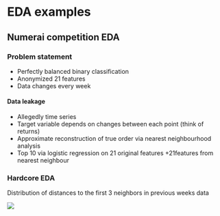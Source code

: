 # EDA examples

## Numerai competition EDA

### Problem statement

- Perfectly balanced binary classification
- Anonymized 21 features
- Data changes every week

#### Data leakage

- Allegedly time series
- Target variable depends on changes between each point (think of returns)
- Approximate reconstruction of true order via nearest neighbourhood analysis
- Top 10 via logistic regression on 21 original features +21features from nearest neighbour

### Hardcore EDA

Distribution of distances to the first 3 neighbors in previous weeks data

![](https://content.screencast.com/users/beneapp/folders/Snagit/media/0f00c059-2707-4191-ad99-3f75203db7ca/2019-06-09_17-16-34.png)





